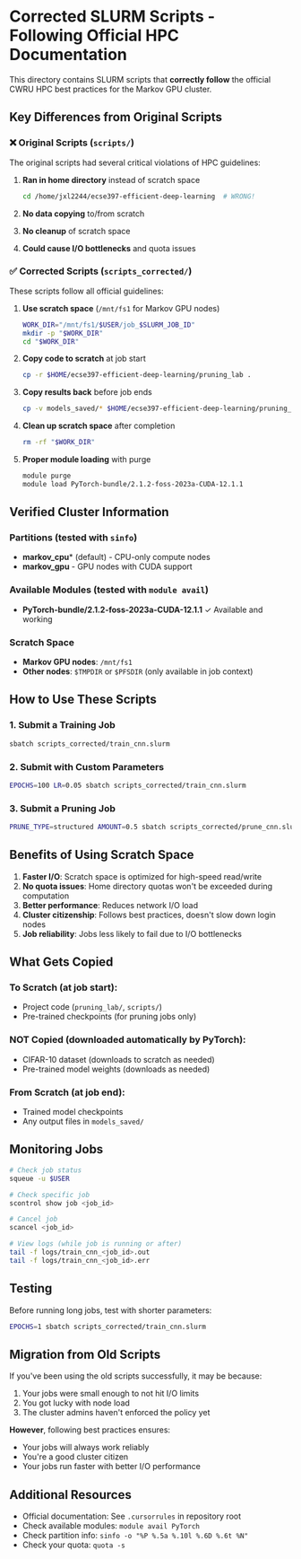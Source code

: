 # Corrected SLURM Scripts - Following Official HPC Documentation

This directory contains SLURM scripts that **correctly follow** the official CWRU HPC best practices for the Markov GPU cluster.

## Key Differences from Original Scripts

### ❌ Original Scripts (`scripts/`)
The original scripts had several critical violations of HPC guidelines:

1. **Ran in home directory** instead of scratch space
   ```bash
   cd /home/jxl2244/ecse397-efficient-deep-learning  # WRONG!
   ```

2. **No data copying** to/from scratch
3. **No cleanup** of scratch space
4. **Could cause I/O bottlenecks** and quota issues

### ✅ Corrected Scripts (`scripts_corrected/`)
These scripts follow all official guidelines:

1. **Use scratch space** (`/mnt/fs1` for Markov GPU nodes)
   ```bash
   WORK_DIR="/mnt/fs1/$USER/job_$SLURM_JOB_ID"
   mkdir -p "$WORK_DIR"
   cd "$WORK_DIR"
   ```

2. **Copy code to scratch** at job start
   ```bash
   cp -r $HOME/ecse397-efficient-deep-learning/pruning_lab .
   ```

3. **Copy results back** before job ends
   ```bash
   cp -v models_saved/* $HOME/ecse397-efficient-deep-learning/pruning_lab/models_saved/
   ```

4. **Clean up scratch space** after completion
   ```bash
   rm -rf "$WORK_DIR"
   ```

5. **Proper module loading** with purge
   ```bash
   module purge
   module load PyTorch-bundle/2.1.2-foss-2023a-CUDA-12.1.1
   ```

## Verified Cluster Information

### Partitions (tested with `sinfo`)
- **markov_cpu*** (default) - CPU-only compute nodes
- **markov_gpu** - GPU nodes with CUDA support

### Available Modules (tested with `module avail`)
- **PyTorch-bundle/2.1.2-foss-2023a-CUDA-12.1.1** ✓ Available and working

### Scratch Space
- **Markov GPU nodes**: `/mnt/fs1`
- **Other nodes**: `$TMPDIR` or `$PFSDIR` (only available in job context)

## How to Use These Scripts

### 1. Submit a Training Job
```bash
sbatch scripts_corrected/train_cnn.slurm
```

### 2. Submit with Custom Parameters
```bash
EPOCHS=100 LR=0.05 sbatch scripts_corrected/train_cnn.slurm
```

### 3. Submit a Pruning Job
```bash
PRUNE_TYPE=structured AMOUNT=0.5 sbatch scripts_corrected/prune_cnn.slurm
```

## Benefits of Using Scratch Space

1. **Faster I/O**: Scratch space is optimized for high-speed read/write
2. **No quota issues**: Home directory quotas won't be exceeded during computation
3. **Better performance**: Reduces network I/O load
4. **Cluster citizenship**: Follows best practices, doesn't slow down login nodes
5. **Job reliability**: Jobs less likely to fail due to I/O bottlenecks

## What Gets Copied

### To Scratch (at job start):
- Project code (`pruning_lab/`, `scripts/`)
- Pre-trained checkpoints (for pruning jobs only)

### NOT Copied (downloaded automatically by PyTorch):
- CIFAR-10 dataset (downloads to scratch as needed)
- Pre-trained model weights (downloads as needed)

### From Scratch (at job end):
- Trained model checkpoints
- Any output files in `models_saved/`

## Monitoring Jobs

```bash
# Check job status
squeue -u $USER

# Check specific job
scontrol show job <job_id>

# Cancel job
scancel <job_id>

# View logs (while job is running or after)
tail -f logs/train_cnn_<job_id>.out
tail -f logs/train_cnn_<job_id>.err
```

## Testing

Before running long jobs, test with shorter parameters:
```bash
EPOCHS=1 sbatch scripts_corrected/train_cnn.slurm
```

## Migration from Old Scripts

If you've been using the old scripts successfully, it may be because:
1. Your jobs were small enough to not hit I/O limits
2. You got lucky with node load
3. The cluster admins haven't enforced the policy yet

**However**, following best practices ensures:
- Your jobs will always work reliably
- You're a good cluster citizen
- Your jobs run faster with better I/O performance

## Additional Resources

- Official documentation: See `.cursorrules` in repository root
- Check available modules: `module avail PyTorch`
- Check partition info: `sinfo -o "%P %.5a %.10l %.6D %.6t %N"`
- Check your quota: `quota -s`
